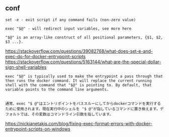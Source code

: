 ## conf
```
set -e - exit script if any command fails (non-zero value)

exec "$@" - will redirect input variables, see more here

"$@" is an array-like construct of all positional parameters, {$1, $2, $3 ...}.
```
https://stackoverflow.com/questions/39082768/what-does-set-e-and-exec-do-for-docker-entrypoint-scripts  
https://stackoverflow.com/questions/5163144/what-are-the-special-dollar-sign-shell-variables  

```
exec "$@" is typically used to make the entrypoint a pass through that then runs the docker command. It will replace the current running shell with the command that "$@" is pointing to. By default, that variable points to the command line arguments.


通常、exec "$ @"はエントリポイントをパススルーにしてからdockerコマンドを実行するために使用されます。現在実行中のシェルを "$ @"が指しているコマンドに置き換えます。デフォルトでは、その変数はコマンドライン引数を指しています。
```
https://nickjanetakis.com/blog/fixing-exec-format-errors-with-docker-entrypoint-scripts-on-windows